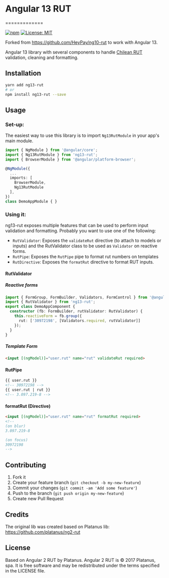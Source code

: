 # Angular 13 RUT
=============

[![npm](https://img.shields.io/npm/v/ng13-rut)](https://www.npmjs.com/package/ng13-rut)
[![License: MIT](https://img.shields.io/badge/License-MIT-yellow.svg)](https://github.com/bglamadrid/ng13-rut/blob/master/LICENSE)


Forked from https://github.com/HeyPay/ng10-rut to work with Angular 13.

Angular 13 library with several components to handle [Chilean RUT](https://en.wikipedia.org/wiki/National_identification_number#Chile) validation, cleaning and formatting.

## Installation

```bash
yarn add ng13-rut
# or
npm install ng13-rut --save
```

## Usage

### Set-up:

The easiest way to use this library is to import `Ng13RutModule` in your app's main module.

```typescript
import { NgModule } from '@angular/core';
import { Ng13RutModule } from 'ng13-rut';
import { BrowserModule } from '@angular/platform-browser';

@NgModule({
  ...
  imports: [
    BrowserModule,
    Ng13RutModule
  ],
})
class DemoAppModule { }
```

### Using it:

ng13-rut exposes multiple features that can be used to perform input validation and formatting. Probably you want to use one of the following:

- `RutValidator`: Exposes the `validateRut` directive (to attach to models or inputs) and the RutValidator class to be used as `Validator` on reactive forms.
- `RutPipe`: Exposes the `RutPipe` pipe to format rut numbers on templates
- `RutDirective`: Exposes the `formatRut` directive to format RUT inputs.

#### RutValidator

##### Reactive forms

```typescript
import { FormGroup, FormBuilder, Validators, FormControl } from '@angular/forms';
import { RutValidator } from 'ng13-rut';
export class DemoAppComponent {
  constructor (fb: FormBuilder, rutValidator: RutValidator) {
    this.reactiveForm = fb.group({
      rut: ['30972198', [Validators.required, rutValidator]]
    });
  }
}

```

##### Template Form
```html
<input [(ngModel)]="user.rut" name="rut" validateRut required>
```

#### RutPipe

```html
{{ user.rut }}
<!-- 30972198 -->
{{ user.rut | rut }}
<!-- 3.097.219-8 -->
```

#### formatRut (Directive)
```html
<input [(ngModel)]="user.rut" name="rut" formatRut required>
<!--
(on blur)
3.097.219-8

(on focus)
30972198
-->
```

## Contributing

1. Fork it
2. Create your feature branch (`git checkout -b my-new-feature`)
3. Commit your changes (`git commit -am 'Add some feature'`)
4. Push to the branch (`git push origin my-new-feature`)
5. Create new Pull Request

## Credits

The original lib was created based on Platanus lib:
https://github.com/platanus/ng2-rut

## License

Based on Angular 2 RUT by Platanus. Angular 2 RUT is © 2017 Platanus, spa. It is free software and may be redistributed under the terms specified in the LICENSE file.
